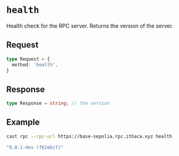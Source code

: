 # `health`

Health check for the RPC server. Returns the version of the server.

## Request

```ts
type Request = {
  method: 'health',
}
```

## Response

```ts
type Response = string; // the version
```

## Example

```sh
cast rpc --rpc-url https://base-sepolia.rpc.ithaca.xyz health
```

```ts
"9.0.1-dev (f62ebc7)"
```

